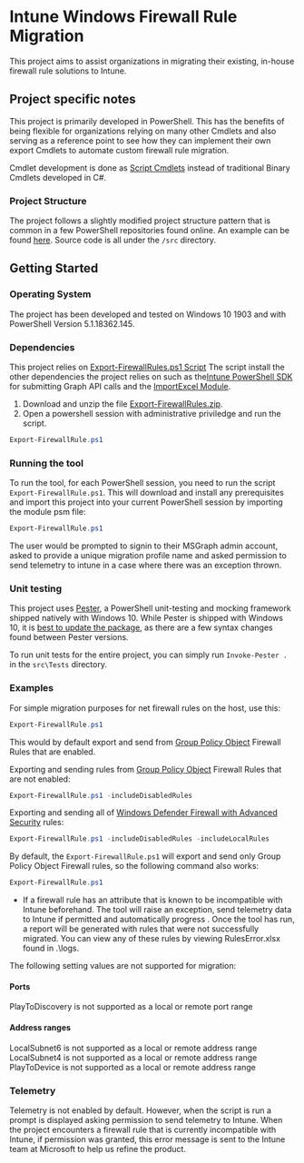 # Intune Windows Firewall Rule Migration

This project aims to assist organizations in migrating their existing, in-house firewall rule solutions to Intune.


## Project specific notes

This project is primarily developed in PowerShell. This has the benefits of being flexible for organizations relying on many other Cmdlets and also serving as a
reference point to see how they can implement their own export Cmdlets to automate custom firewall rule migration.

Cmdlet development is done as [Script Cmdlets](https://devblogs.microsoft.com/powershell/fun-with-script-Cmdlets/) instead of traditional
Binary Cmdlets developed in C#.

### Project Structure

The project follows a slightly modified project structure pattern that is common in a few PowerShell repositories found online. An example
can be found [here](http://ramblingcookiemonster.github.io/Building-A-PowerShell-Module/). Source code is all under the `/src` directory.

## Getting Started

### Operating System

The project has been developed and tested on Windows 10 1903 and with PowerShell Version 5.1.18362.145.

### Dependencies
This project relies on [Export-FirewallRules.ps1 Script](https://github.com/microsoft/Intune-Powershell-Management/raw/testzip/Scenario%20Modules/IntuneFirewallRulesMigration/Export-FirewallRules.zip)
The script install the other dependencies the project relies on such as the[Intune PowerShell SDK](https://github.com/Microsoft/Intune-PowerShell-SDK) for submitting Graph API calls and the [ImportExcel Module](https://github.com/dfinke/ImportExcel). 
1. Download and unzip the file [Export-FirewallRules.zip](https://github.com/microsoft/Intune-Powershell-Management/raw/testzip/Scenario%20Modules/IntuneFirewallRulesMigration/Export-FirewallRules.zip). 
2. Open a powershell session with administrative priviledge and run the script.


```PowerShell
Export-FirewallRule.ps1
```

### Running the tool

To run the tool, for each PowerShell session, you need to run the script `Export-FirewallRule.ps1`. This will download and install any prerequisites and import this project into your current PowerShell session by importing the module psm file:

```PowerShell
Export-FirewallRule.ps1
```
The user would be prompted to signin to their MSGraph admin account, asked to provide a unique migration profile name and asked permission to send telemetry to intune in a case where there was an exception thrown.

### Unit testing

This project uses [Pester](https://github.com/pester/Pester), a PowerShell unit-testing and mocking framework shipped natively with Windows 10.
While Pester is shipped with Windows 10, it is [best to update the package](https://github.com/pester/Pester#installation), as there are a
few syntax changes found between Pester versions.

To run unit tests for the entire project, you can simply run `Invoke-Pester .` in the `src\Tests` directory.

### Examples

For simple migration purposes for net firewall rules on the host, use this:

```PowerShell
Export-FirewallRule.ps1
```

This would by default export and send from [Group Policy Object](https://docs.microsoft.com/en-us/previous-versions/windows/desktop/Policy/group-policy-objects) Firewall Rules that are enabled.

Exporting and sending rules from [Group Policy Object](https://docs.microsoft.com/en-us/previous-versions/windows/desktop/Policy/group-policy-objects) Firewall Rules that are not enabled:

```PowerShell
Export-FirewallRule.ps1 -includeDisabledRules
```

Exporting and sending all of [Windows Defender Firewall with Advanced Security](https://docs.microsoft.com/en-us/windows/security/threat-protection/windows-firewall/windows-firewall-with-advanced-security) rules:

```PowerShell
Export-FirewallRule.ps1 -includeDisabledRules -includeLocalRules
```

By default, the `Export-FirewallRule.ps1` will export and send only  Group Policy Object Firewall rules, so the following command also works:

```PowerShell
Export-FirewallRule.ps1
```
- If a firewall rule has an attribute that is known to be incompatible with Intune beforehand. The tool will raise an exception, send telemetry data to Intune if permitted and automatically progress .
Once the tool has run, a report will be generated with rules that were not successfully migrated. You can view any of these rules by viewing RulesError.xlsx found in .\logs.  

The following setting values are not supported for migration: 

#### Ports 

PlayToDiscovery is not supported as a local or remote port range  

#### Address ranges  

LocalSubnet6 is not supported as a local or remote address range  
LocalSubnet4 is not supported as a local or remote address range 
PlayToDevice is not supported as a local or remote address range 

### Telemetry

Telemetry is not enabled by default. However, when the script is run a prompt is displayed asking permission to send telemetry to Intune. When the project encounters a firewall rule that is currently incompatible with Intune, if permission was granted, this error message is sent to the Intune team at Microsoft to help us refine the product.

